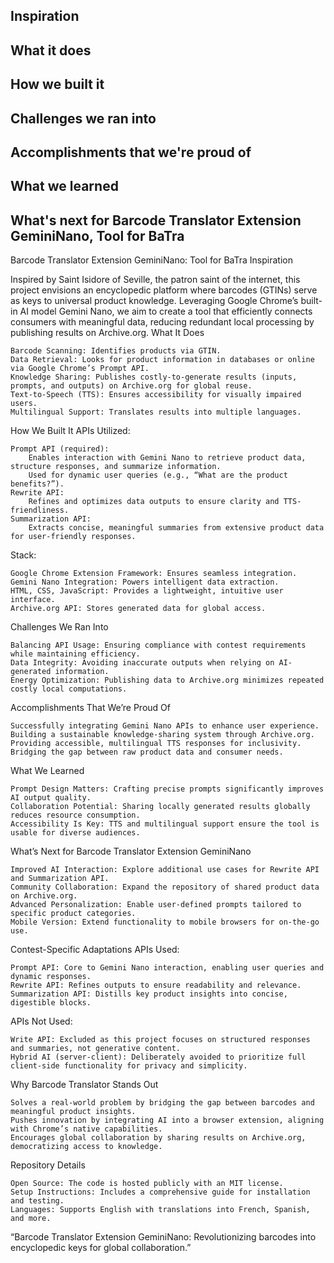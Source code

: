 ## Inspiration

## What it does

## How we built it

## Challenges we ran into

## Accomplishments that we're proud of

## What we learned

## What's next for Barcode Translator Extension GeminiNano, Tool for BaTra
Barcode Translator Extension GeminiNano: Tool for BaTra
Inspiration

Inspired by Saint Isidore of Seville, the patron saint of the internet, this project envisions an encyclopedic platform where barcodes (GTINs) serve as keys to universal product knowledge. Leveraging Google Chrome’s built-in AI model Gemini Nano, we aim to create a tool that efficiently connects consumers with meaningful data, reducing redundant local processing by publishing results on Archive.org.
What It Does

    Barcode Scanning: Identifies products via GTIN.
    Data Retrieval: Looks for product information in databases or online via Google Chrome’s Prompt API.
    Knowledge Sharing: Publishes costly-to-generate results (inputs, prompts, and outputs) on Archive.org for global reuse.
    Text-to-Speech (TTS): Ensures accessibility for visually impaired users.
    Multilingual Support: Translates results into multiple languages.

How We Built It
APIs Utilized:

    Prompt API (required):
        Enables interaction with Gemini Nano to retrieve product data, structure responses, and summarize information.
        Used for dynamic user queries (e.g., “What are the product benefits?”).
    Rewrite API:
        Refines and optimizes data outputs to ensure clarity and TTS-friendliness.
    Summarization API:
        Extracts concise, meaningful summaries from extensive product data for user-friendly responses.

Stack:

    Google Chrome Extension Framework: Ensures seamless integration.
    Gemini Nano Integration: Powers intelligent data extraction.
    HTML, CSS, JavaScript: Provides a lightweight, intuitive user interface.
    Archive.org API: Stores generated data for global access.

Challenges We Ran Into

    Balancing API Usage: Ensuring compliance with contest requirements while maintaining efficiency.
    Data Integrity: Avoiding inaccurate outputs when relying on AI-generated information.
    Energy Optimization: Publishing data to Archive.org minimizes repeated costly local computations.

Accomplishments That We’re Proud Of

    Successfully integrating Gemini Nano APIs to enhance user experience.
    Building a sustainable knowledge-sharing system through Archive.org.
    Providing accessible, multilingual TTS responses for inclusivity.
    Bridging the gap between raw product data and consumer needs.

What We Learned

    Prompt Design Matters: Crafting precise prompts significantly improves AI output quality.
    Collaboration Potential: Sharing locally generated results globally reduces resource consumption.
    Accessibility Is Key: TTS and multilingual support ensure the tool is usable for diverse audiences.

What’s Next for Barcode Translator Extension GeminiNano

    Improved AI Interaction: Explore additional use cases for Rewrite API and Summarization API.
    Community Collaboration: Expand the repository of shared product data on Archive.org.
    Advanced Personalization: Enable user-defined prompts tailored to specific product categories.
    Mobile Version: Extend functionality to mobile browsers for on-the-go use.

Contest-Specific Adaptations
APIs Used:

    Prompt API: Core to Gemini Nano interaction, enabling user queries and dynamic responses.
    Rewrite API: Refines outputs to ensure readability and relevance.
    Summarization API: Distills key product insights into concise, digestible blocks.

APIs Not Used:

    Write API: Excluded as this project focuses on structured responses and summaries, not generative content.
    Hybrid AI (server-client): Deliberately avoided to prioritize full client-side functionality for privacy and simplicity.

Why Barcode Translator Stands Out

    Solves a real-world problem by bridging the gap between barcodes and meaningful product insights.
    Pushes innovation by integrating AI into a browser extension, aligning with Chrome’s native capabilities.
    Encourages global collaboration by sharing results on Archive.org, democratizing access to knowledge.

Repository Details

    Open Source: The code is hosted publicly with an MIT license.
    Setup Instructions: Includes a comprehensive guide for installation and testing.
    Languages: Supports English with translations into French, Spanish, and more.

“Barcode Translator Extension GeminiNano: Revolutionizing barcodes into encyclopedic keys for global collaboration.”
